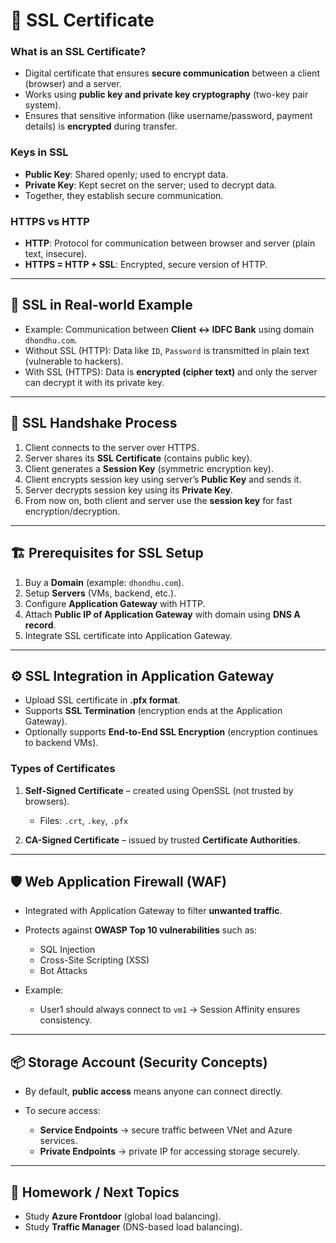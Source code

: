 # 🔐 **SSL Certificate**

### What is an SSL Certificate?

* Digital certificate that ensures **secure communication** between a client (browser) and a server.
* Works using **public key and private key cryptography** (two-key pair system).
* Ensures that sensitive information (like username/password, payment details) is **encrypted** during transfer.

### Keys in SSL

* **Public Key**: Shared openly; used to encrypt data.
* **Private Key**: Kept secret on the server; used to decrypt data.
* Together, they establish secure communication.

### HTTPS vs HTTP

* **HTTP**: Protocol for communication between browser and server (plain text, insecure).
* **HTTPS = HTTP + SSL**: Encrypted, secure version of HTTP.

---

## 🏦 **SSL in Real-world Example**

* Example: Communication between **Client ↔ IDFC Bank** using domain `dhondhu.com`.
* Without SSL (HTTP): Data like `ID`, `Password` is transmitted in plain text (vulnerable to hackers).
* With SSL (HTTPS): Data is **encrypted (cipher text)** and only the server can decrypt it with its private key.

---

## 🔄 **SSL Handshake Process**

1. Client connects to the server over HTTPS.
2. Server shares its **SSL Certificate** (contains public key).
3. Client generates a **Session Key** (symmetric encryption key).
4. Client encrypts session key using server’s **Public Key** and sends it.
5. Server decrypts session key using its **Private Key**.
6. From now on, both client and server use the **session key** for fast encryption/decryption.

---

## 🏗 **Prerequisites for SSL Setup**

1. Buy a **Domain** (example: `dhondhu.com`).
2. Setup **Servers** (VMs, backend, etc.).
3. Configure **Application Gateway** with HTTP.
4. Attach **Public IP of Application Gateway** with domain using **DNS A record**.
5. Integrate SSL certificate into Application Gateway.

---

## ⚙️ **SSL Integration in Application Gateway**

* Upload SSL certificate in **.pfx format**.
* Supports **SSL Termination** (encryption ends at the Application Gateway).
* Optionally supports **End-to-End SSL Encryption** (encryption continues to backend VMs).

### Types of Certificates

1. **Self-Signed Certificate** – created using OpenSSL (not trusted by browsers).

   * Files: `.crt`, `.key`, `.pfx`
2. **CA-Signed Certificate** – issued by trusted **Certificate Authorities**.

---

## 🛡 **Web Application Firewall (WAF)**

* Integrated with Application Gateway to filter **unwanted traffic**.
* Protects against **OWASP Top 10 vulnerabilities** such as:

  * SQL Injection
  * Cross-Site Scripting (XSS)
  * Bot Attacks
* Example:

  * User1 should always connect to `vm1` → Session Affinity ensures consistency.

---

## 📦 **Storage Account (Security Concepts)**

* By default, **public access** means anyone can connect directly.
* To secure access:

  * **Service Endpoints** → secure traffic between VNet and Azure services.
  * **Private Endpoints** → private IP for accessing storage securely.

---

## 📝 **Homework / Next Topics**

* Study **Azure Frontdoor** (global load balancing).
* Study **Traffic Manager** (DNS-based load balancing).
